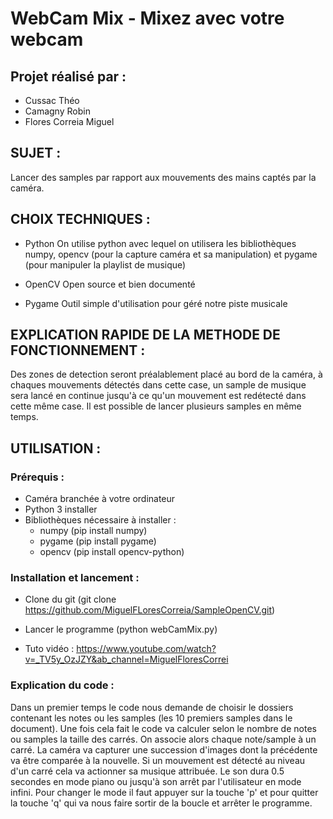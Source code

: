 # WebCam Mix - Mixez avec votre webcam

## Projet réalisé par :
- Cussac Théo
- Camagny Robin
- Flores Correia Miguel

## SUJET :

Lancer des samples par rapport aux mouvements des mains captés par la caméra.

## CHOIX TECHNIQUES :

- Python
	On utilise python avec lequel on utilisera les bibliothèques numpy, opencv (pour la capture caméra et sa manipulation) et pygame (pour manipuler la playlist de musique) 

- OpenCV
	Open source et bien documenté

- Pygame
	Outil simple d'utilisation pour géré notre piste musicale

## EXPLICATION RAPIDE DE LA METHODE DE FONCTIONNEMENT :

Des zones de detection seront préalablement placé au bord de la caméra, à chaques mouvements détectés dans cette case, un sample de musique sera lancé en continue jusqu'à ce qu'un mouvement est redétecté dans cette même case. Il est possible de lancer plusieurs samples en même temps.

## UTILISATION :

### Prérequis :

- Caméra branchée à votre ordinateur
- Python 3 installer 
- Bibliothèques nécessaire à installer : 
	- numpy (pip install numpy)
	- pygame (pip install pygame)
	- opencv (pip install opencv-python)

### Installation et lancement :

- Clone du git (git clone https://github.com/MiguelFLoresCorreia/SampleOpenCV.git)

- Lancer le programme (python webCamMix.py)

- Tuto vidéo : https://www.youtube.com/watch?v=_TV5y_OzJZY&ab_channel=MiguelFloresCorrei

### Explication du code :

Dans un premier temps le code nous demande de choisir le dossiers contenant les notes ou les samples (les 10 premiers samples dans le document). Une fois cela fait le code va calculer selon le nombre de notes ou samples la taille des carrés. On associe alors chaque note/sample à un carré.
La caméra va capturer une succession d'images dont la précédente va être comparée à la nouvelle. Si un mouvement est détecté au niveau d'un carré cela va actionner sa musique attribuée.
Le son dura 0.5 secondes en mode piano ou jusqu'à son arrêt par l'utilisateur en mode infini.
Pour changer le mode il faut appuyer sur la touche 'p' et pour quitter la touche 'q' qui va nous faire sortir de la boucle et arrêter le programme.
